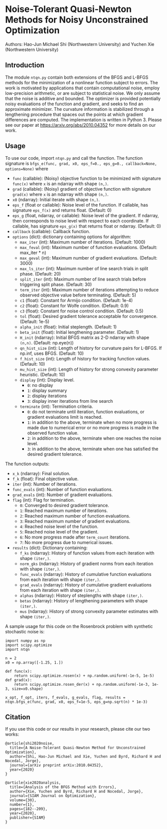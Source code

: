 # Noise-Tolerant Quasi-Newton Methods for Noisy Unconstrained Optimization
Authors: Hao-Jun Michael Shi (Northwestern University) and Yuchen Xie (Northwestern University)

## Introduction
The module `ntqn.py` contain both extensions of the BFGS and L-BFGS methods for the minimization of a nonlinear function 
subject to errors. The work is motivated by applications that contain computational noise, employ low-precision 
arithmetic, or are subject to statistical noise. We only assume that the noise is additive and bounded. 
The optimizer is provided potentially noisy evaluations of the function and gradient, and seeks to find an approximate minimizer. 
The curvature information is stabilized through a lengthening procedure that spaces out the points at which gradient differences 
are computed. The implementation is written in Python 3. Please see our paper at <https://arxiv.org/abs/2010.04352> for more details on our work.

## Usage
To use our code, import `ntqn.py` and call the function. 
The function signature is 
`bfgs_e(func, grad, x0, eps_f=0., eps_g=0., callback=None, options=None)`
where
- `func` (callable): (Noisy) objective function to be minimized with signature `func(x)` where `x` is an ndarray with 
shape `(n,)`. 
- `grad` (callable): (Noisy) gradient of objective function with signature `grad(x)` where `x` is an ndarray with shape 
`(n,)`. 
- `x0` (ndarray): Initial iterate with shape `(n,)`.
- `eps_f` (float or callable): Noise level of the function. If callable, has signature `eps_f(x)` and returns float. (Default: 0)
- `eps_g` (float, ndarray, or callable): Noise level of the gradient. If ndarray, then corresponds to noise level with 
respect to each coordinate. If callable, has signature `eps_g(x)` that returns float or ndarray. (Default: 0)
- `callback` (callable): Callback function.
- `options` (dict): dictionary containing options for algorithm:
    - `max_iter` (int): Maximum number of iterations. (Default: 1000)
    - `max_feval` (int): Maximum number of function evaluations. (Default: max_iter * n)
    - `max_geval` (int): Maximum number of gradient evaluations. (Default: 3000)
    - `max_ls_iter` (int): Maximum number of line search trials in split phase. (Default: 20)
    - `split_iter` (int): Maximum number of line search trials before triggering split phase. (Default: 30)
    - `term_iter` (int): Maximum number of iterations attempting to reduce observed objective value before
    terminating. (Default: 5)
    - `c1` (float): Constant for Armijo condition. (Default: 1e-4)
    - `c2` (float): Constant for Wolfe condition. (Default: 0.9)
    - `c3` (float): Constant for noise control condition. (Default: 0.5)
    - `tol` (float): Desired gradient tolerance acceptable for convergence. (Default: 1e-5)
    - `alpha_init` (float): Initial steplength. (Default: 1)
    - `beta_init` (float): Initial lengthening parameter. (Default: 1)
    - `H_init` (ndarray): Initial BFGS matrix as 2-D ndarray with shape `(n,n)`. (Default: np.eye(n))
    - `qn_hist_size` (int): Length of history for curvature pairs for L-BFGS. If np.inf, uses BFGS. (Default: 10)
    - `f_hist_size` (int): Length of history for tracking function values. (Default: 10)
    - `mu_hist_size` (int): Length of history for strong convexity parameter heuristic. (Default: 10)
    - `display` (int): Display level. 
        - `0`: no display
        - `1`: display summary
        - `2`: display iterations
        - `3`: display inner iterations from line search
    - `terminate` (int): Termination criteria.
        - `0`: do not terminate until iteration, function evaluations, or gradient evaluations limit is reached.
        - `1`: in addition to the above, terminate when no more progress is made due to numerical error or no more 
        progress is made in the observed function value.
        - `2`: in addition to the above, terminate when one reaches the noise level.
        - `3`: in addition to the above, terminate when one has satisfied the desired gradient tolerance.

The function outputs:
- `x_k` (ndarray): Final solution.
- `f_k` (float): Final objective value.
- `iter` (int): Number of iterations.
- `func_evals` (int): Number of function evaluations.
- `grad_evals` (int): Number of gradient evaluations.
- `flag` (int): Flag for termination.
    - `0`: Converged to desired gradient tolerance.
    - `1`: Reached maximum number of iterations.
    - `2`: Reached maximum number of function evaluations.
    - `3`: Reached maximum number of gradient evaluations.
    - `4`: Reached noise level of the function.
    - `5`: Reached noise level of the gradient.
    - `6`: No more progress made after `term_count` iterations.
    - `7`: No more progress due to numerical issues.
- `results` (dict): Dictionary containing:
    - `f_ks` (ndarray): History of function values from each iteration with shape `(iter,)`.
    - `norm_gks` (ndarray): History of gradient norms from each iteration with shape `(iter,)`.
    - `func_evals` (ndarray): History of cumulative function evaluations from each iteration with shape `(iter,)`. 
    - `grad_evals` (ndarray): History of cumulative gradient evaluations from each iteration with shape `(iter,)`.
    - `alphas` (ndarray): History of steplengths with shape `(iter,)`.
    - `betas` (ndarray): History of lengthening parameters with shape `(iter,)`.
    - `mus` (ndarray): History of strong convexity parameter estimates with shape `(iter,)`. 

A sample usage for this code on the Rosenbrock problem with synthetic stochastic noise is:
```buildoutcfg
import numpy as np
import scipy.optimize
import ntqn

n = 2
x0 = np.array([-1.25, 1.])

def func(x):
    return scipy.optimize.rosen(x) + np.random.uniform(-1e-5, 1e-5)
def grad(x):
    return scipy.optimize.rosen_der(x) + np.random.uniform(-1e-3, 1e-3, size=x0.shape)

x_opt, f_opt, iters, f_evals, g_evals, flag, results = ntqn.bfgs_e(func, grad, x0, eps_f=1e-5, eps_g=np.sqrt(n) * 1e-3)
```

## Citation

If you use this code or our results in your research, please cite our two works:

    @article{shi2020noise,
      title={A Noise-Tolerant Quasi-Newton Method for Unconstrained Optimization},
      author={Shi, Hao-Jun Michael and Xie, Yuchen and Byrd, Richard H and Nocedal, Jorge},
      journal={arXiv preprint arXiv:2010.04352},
      year={2020}
    }
    	
    @article{xie2020analysis,
      title={Analysis of the BFGS Method with Errors},
      author={Xie, Yuchen and Byrd, Richard H and Nocedal, Jorge},
      journal={SIAM Journal on Optimization},
      volume={30},
      number={1},
      pages={182--209},
      year={2020},
      publisher={SIAM}
    }